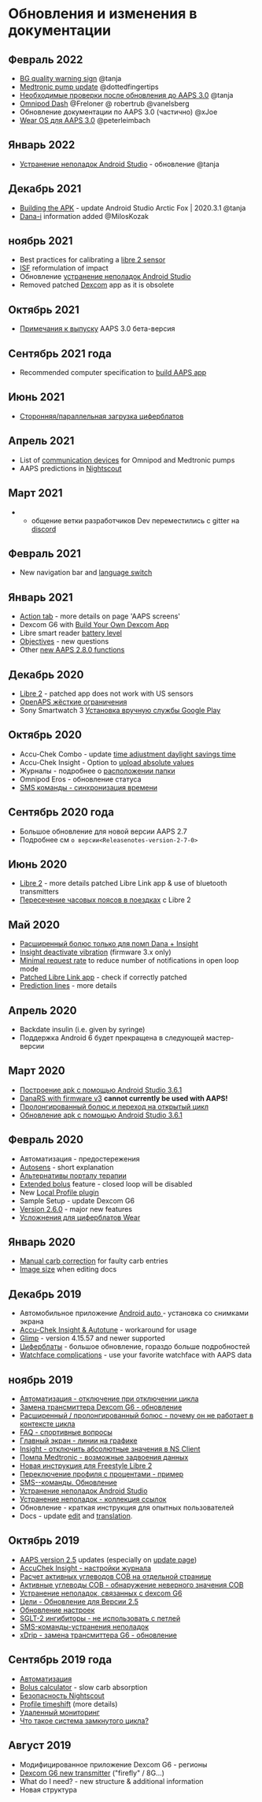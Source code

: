 # Обновления и изменения в документации

## Февраль 2022

- [BG quality warning sign](../Getting-Started/Screenshots.md#bg-warning-sign) @tanja
- [Medtronic pump update](../CompatiblePumps/MedtronicPump.md) @dottedfingertips
- [Необходимые проверки после обновления до AAPS 3.0](../Installing-AndroidAPS/update3_0.md) @tanja
- [Omnipod Dash](../CompatiblePumps/OmnipodDASH.md) @Freloner @ robertrub @vanelsberg
- Обновление документации по AAPS 3.0 (частично) @xJoe
- [Wear OS для AAPS 3.0](../Configuration/Watchfaces.md) @peterleimbach

## Январь 2022

- [Устранение неполадок Android Studio](../Installing-AndroidAPS/troubleshooting_androidstudio.md) - обновление @tanja

## Декабрь 2021

- [Building the APK](../SettingUpAaps/BuildingAaps.md) - update Android Studio Arctic Fox | 2020.3.1 @tanja
- [Dana-i](../CompatiblePumps/DanaRS-Insulin-Pump.md) information added @MilosKozak

## ноябрь 2021

- Best practices for calibrating a [libre 2 sensor](../CompatibleCgms/Libre2.md#best-practices-for-calibrating-a-libre-2-sensor)
- [ISF](../Getting-Started/FAQ.md) reformulation of impact
- Обновление [ устранение неполадок Android Studio ](../Installing-AndroidAPS/troubleshooting_androidstudio.md)
- Removed patched [Dexcom](../CompatibleCgms/DexcomG6.md) app as it is obsolete

## Октябрь 2021

- [Примечания к выпуску](../Installing-AndroidAPS/Releasenotes.md) AAPS 3.0 бета-версия

## Сентябрь 2021 года

- Recommended computer specification to [build AAPS app](../SettingUpAaps/BuildingAaps.md#computer-and-software-specifications-for-building-aaps)

## Июнь 2021

- [Сторонняя/параллельная загрузка циферблатов](../Configuration/Watchfaces.md)

## Апрель 2021

- List of [communication devices](../Module/module.md#additional-communication-device) for Omnipod and Medtronic pumps
- AAPS predictions in [Nightscout](../SettingUpAaps/Nightscout.md#manual-nightscout-setup)

## Март 2021

- * общение ветки разработчиков Dev переместились с gitter на [discord](https://discord.gg/4fQUWHZ4Mw)

## Февраль 2021

- New navigation bar and [language switch](../ChangeLanguage/ChangeLanguage.md)

## Январь 2021

- [Action tab](../Getting-Started/Screenshots.md#action-tab) - more details on page 'AAPS screens'
- Dexcom G6 with [Build Your Own Dexcom App](../CompatibleCgms/DexcomG6.md#if-using-g6-with-build-your-own-dexcom-app)
- Libre smart reader [battery level](../Getting-Started/Screenshots.md#sensor-level-battery)
- [Objectives](../SettingUpAaps/CompletingTheObjectives.md#objective-3-prove-your-knowledge) - new questions
- Other [new AAPS 2.8.0 functions](../Installing-AndroidAPS/Releasenotes.md#version-280)

## Декабрь 2020

- [Libre 2](../CompatibleCgms/Libre2.md) - patched app does not work with US sensors
- [OpenAPS жёсткие ограничения](../Usage/Open-APS-features.md#overview-of-hard-coded-limits)
- Sony Smartwatch 3 [Установка вручную службы Google Play](../Usage/SonySW3.md)

## Октябрь 2020

- Accu-Chek Combo - update [time adjustment daylight savings time](../Usage/Timezone-traveling.md#time-adjustment-daylight-savings-time-dst)
- Accu-Chek Insight - Option to [upload absolute values](../CompatiblePumps/Accu-Chek-Insight-Pump.md#settings-in-aaps)
- Журналы - подробнее о [расположении папки](../Usage/Accessing-logfiles.md)
- Omnipod Eros - обновление статуса
- [SMS команды - синхронизация времени](../Children/SMS-Commands.md)

## Сентябрь 2020 года

- Большое обновление для новой версии AAPS 2.7
- Подробнее см `о версии<Releasenotes-version-2-7-0>`

## Июнь 2020

- [Libre 2](../CompatibleCgms/Libre2.md) - more details patched Libre Link app & use of bluetooth transmitters
- [Пересечение часовых поясов в поездках](../Usage/Timezone-traveling.md) с Libre 2

## Май 2020

- [Расширенный болюс только для помп Dana + Insight](../Usage/Extended-Carbs.md#extended-bolus-and-switch-to-open-loop---dana-and-insight-pump-only)
- [Insight deactivate vibration](../CompatiblePumps/Accu-Chek-Insight-Pump.md#vibration) (firmware 3.x only)
- [Minimal request rate](../SettingUpAaps/Preferences.md#minimal-request-change-) to reduce number of notifications in open loop mode
- [Patched Libre Link app](../CompatibleCgms/Libre2.md#5-use-the-patched-librelink-app-with-xdrip) - check if correctly patched
- [Prediction lines](../Getting-Started/Screenshots.md#prediction-lines) - more details

## Апрель 2020

- Backdate insulin (i.e. given by syringe)
- Поддержка Android 6 будет прекращена в следующей мастер-версии

## Март 2020

- [Построение apk с помощью Android Studio 3.6.1](../SettingUpAaps/BuildingAaps.md)
- [DanaRS with firmware v3](../CompatiblePumps/DanaRS-Insulin-Pump.md) **cannot currently be used with AAPS!**
- [Пролонгированный болюс и переход на открытый цикл](../Usage/Extended-Carbs.md#extended-bolus-and-switch-to-open-loop---dana-and-insight-pump-only)
- [Обновление apk с помощью Android Studio 3.6.1](../Installing-AndroidAPS/Обновление-на-новые-версии.md)

## Февраль 2020

- Автоматизация - предостережения
- [Autosens](../Usage/Open-APS-features.md#autosens) - short explanation
- [Альтернативы порталу терапии](../Usage/CPbefore26.md)
- [Extended bolus](../Usage/Extended-Carbs.md#extended-bolus-and-switch-to-open-loop---dana-and-insight-pump-only) feature - closed loop will be disabled
- New [Local Profile plugin](../SettingUpAaps/ConfigBuilder.md#local-profile)
- Sample Setup - update Dexcom G6
- [Version 2.6.0](../Installing-AndroidAPS/Releasenotes.md#version-260) - major new features
- [Усложнения для циферблатов Wear](../Configuration/Watchfaces.md)

## Январь 2020

- [Manual carb correction](../Getting-Started/Screenshots.md#carb-correction) for faulty carb entries
- [Image size](../make-a-PR.md) when editing docs

## Декабрь 2019

- Автомобильное приложение [Android auto ](../Usage/Android-auto.md) - установка со снимками экрана
- [Accu-Chek Insight & Autotune](../CompatiblePumps/Accu-Chek-Insight-Pump.md#settings-in-aaps) - workaround for usage
- [Glimp](../SettingUpAaps/ConfigBuilder.md#bg-source) - version 4.15.57 and newer supported
- [Циферблаты](../Configuration/Watchfaces.md) - большое обновление, гораздо больше подробностей
- [Watchface complications](../Configuration/Watchfaces.md#complications) - use your favorite watchface with AAPS data

## ноябрь 2019

- [Автоматизация - отключение при отключении цикла](../Usage/Automation.md)
- [Замена трансмиттера Dexcom G6 - обновление](../CompatibleCgms/xDrip.md#replace-transmitter)
- [Расширенный / пролонгированный болюс - почему он не работает в контексте цикла](../Usage/Extended-Carbs.md#extended-bolus-and-switch-to-open-loop---dana-and-insight-pump-only)
- [FAQ - спортивные вопросы](../Getting-Started/FAQ.md#sports)
- [Главный экран - линии на графике](../Getting-Started/Screenshots.md#section-f---main-graph)
- [Insight - отключить абсолютные значения в NS Client](../CompatiblePumps/Accu-Chek-Insight-Pump.md#settings-in-aaps)
- [Помпа Medtronic - возможные задвоения данных](../CompatiblePumps/MedtronicPump.md)
- [Новая инструкция для Freestyle Libre 2](../CompatibleCgms/Libre2.md)
- [Переключение профиля с процентами - пример](../Usage/Profiles.md)
- [SMS--команды. Обновление](../Children/SMS-Commands.md)
- [Устранение неполадок Android Studio](../Installing-AndroidAPS/troubleshooting_androidstudio.md)
- [Устранение неполадок - коллекция ссылок](../Usage/troubleshooting.md)
- Обновление - краткая инструкция для опытных пользователей
- Docs - update [edit](../make-a-PR.md#code-syntax) and [translation](../translations.md#translation-of-the-documentation).

## Октябрь 2019

- [AAPS version 2.5](../Installing-AndroidAPS/Releasenotes.md#version-250) updates (especially on [update page](../Installing-AndroidAPS/Update-to-new-version.md))
- [AccuChek Insight - настройки журнала](../CompatiblePumps/Accu-Chek-Insight-Pump.md#settings-in-aaps)
- [Расчет активных углеводов COB на отдельной странице](../Usage/COB-calculation.md)
- [Активные углеводы COB - обнаружение неверного значения COB](../Usage/COB-calculation.md#detection-of-wrong-cob-values)
- [Устранение неполадок, связанных с dexcom G6](../CompatibleCgms/DexcomG6.md#dexcom-g6one-specific-troubleshooting)
- [Цели - Обновление для Версии 2.5](../SettingUpAaps/CompletingTheObjectives.md)
- [Обновление настроек](../SettingUpAaps/Preferences.md)
- [SGLT-2 ингибиторы - не использовать с петлей](../Getting-Started/PreparingForAaps.md#no-sglt-2-inhibitors)
- [SMS-команды-устранения неполадок](../Children/SMS-Commands.md#troubleshooting)
- [xDrip - замена трансмиттера G6 - обновление](../CompatibleCgms/xDrip.md#replace-transmitter)

## Сентябрь 2019 года

- [Автоматизация](../Usage/Automation.md)
- [Bolus calculator](../Getting-Started/Screenshots.md#wrong-cob-detection) - slow carb absorption
- [Безопасность Nightscout](../SettingUpAaps/Nightscout.md#security-considerations)
- [Profile timeshift](../Usage/Profiles.md#time-shift-of-the-circadian-percentage-profile) (more details)
- [Удаленный мониторинг](../Children/Children.md)
- [Что такое система замкнутого цикла?](../Getting-Started/Introduction.md#what-does-hybrid-closed-loop-mean)

## Август 2019

- Модифицированное приложение Dexcom G6 - регионы
- [Dexcom G6 new transmitter](../CompatibleCgms/xDrip.md#connect-g6-transmitter-for-the-first-time) ("firefly" / 8G...)
- What do I need? - new structure & additional information
- Новая структура
